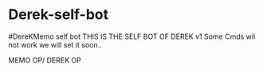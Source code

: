 # Derek-self-bot
#DereKMemo self bot
THIS IS THE SELF BOT OF DEREK v1 Some Cmds wil not work we will set it soon..

MEMO OP/ DEREK OP
